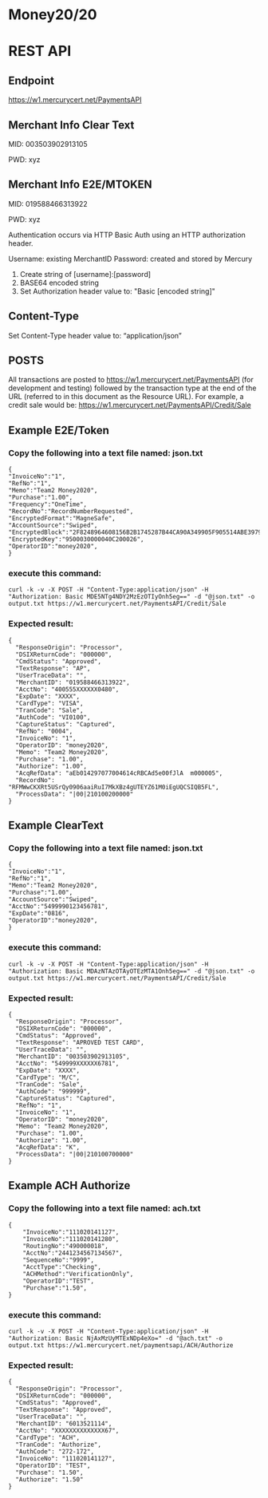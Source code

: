 Money20/20
=========

# REST API

## Endpoint

https://w1.mercurycert.net/PaymentsAPI

## Merchant Info Clear Text

MID: 003503902913105

PWD: xyz

## Merchant Info E2E/MTOKEN

MID: 019588466313922

PWD: xyz

Authentication occurs via HTTP Basic Auth using an HTTP authorization header.

Username: existing MerchantID Password: created and stored by Mercury

1. Create string of [username]:[password]
2. BASE64 encoded string
3. Set Authorization header value to: "Basic [encoded string]"

## Content-Type

Set Content-Type header value to: “application/json”

## POSTS

All transactions are posted to https://w1.mercurycert.net/PaymentsAPI (for development and testing) followed by the transaction type at the end of the URL (referred to in this document as the Resource URL). For example, a credit sale would be: https://w1.mercurycert.net/PaymentsAPI/Credit/Sale

## Example E2E/Token

### Copy the following into a text file named:  json.txt

```
{
"InvoiceNo":"1",
"RefNo":"1",
"Memo":"Team2 Money2020",
"Purchase":"1.00",
"Frequency":"OneTime",
"RecordNo":"RecordNumberRequested",
"EncryptedFormat":"MagneSafe",
"AccountSource":"Swiped",
"EncryptedBlock":"2F8248964608156B2B1745287B44CA90A349905F905514ABE3979D7957F13804705684B1C9D5641C",
"EncryptedKey":"9500030000040C200026",
"OperatorID":"money2020",
}

```

### execute this command:

```
curl -k -v -X POST -H "Content-Type:application/json" -H "Authorization: Basic MDE5NTg4NDY2MzEzOTIyOnh5eg==" -d "@json.txt" -o output.txt https://w1.mercurycert.net/PaymentsAPI/Credit/Sale
```

### Expected result:

```
{
  "ResponseOrigin": "Processor",
  "DSIXReturnCode": "000000",
  "CmdStatus": "Approved",
  "TextResponse": "AP",
  "UserTraceData": "",
  "MerchantID": "019588466313922",
  "AcctNo": "400555XXXXXX0480",
  "ExpDate": "XXXX",
  "CardType": "VISA",
  "TranCode": "Sale",
  "AuthCode": "VI0100",
  "CaptureStatus": "Captured",
  "RefNo": "0004",
  "InvoiceNo": "1",
  "OperatorID": "money2020",
  "Memo": "Team2 Money2020",
  "Purchase": "1.00",
  "Authorize": "1.00",
  "AcqRefData": "aEb014297077004614cRBCAd5e00fJlA  m000005",
  "RecordNo": "RFMWwCKXRt5USrQy0906aaiRuI7MkXBz4gUTEYZ61M0iEgUQCSIQB5FL",
  "ProcessData": "|00|210100200000"
}
```

## Example ClearText

### Copy the following into a text file named:  json.txt

```
{
"InvoiceNo":"1",
"RefNo":"1",
"Memo":"Team2 Money2020",
"Purchase":"1.00",
"AccountSource":"Swiped",
"AcctNo":"5499990123456781",
"ExpDate":"0816",
"OperatorID":"money2020",
}
```

### execute this command:

```
curl -k -v -X POST -H "Content-Type:application/json" -H "Authorization: Basic MDAzNTAzOTAyOTEzMTA1Onh5eg==" -d "@json.txt" -o output.txt https://w1.mercurycert.net/PaymentsAPI/Credit/Sale
```

### Expected result:

```
{
  "ResponseOrigin": "Processor",
  "DSIXReturnCode": "000000",
  "CmdStatus": "Approved",
  "TextResponse": "APROVED TEST CARD",
  "UserTraceData": "",
  "MerchantID": "003503902913105",
  "AcctNo": "549999XXXXXX6781",
  "ExpDate": "XXXX",
  "CardType": "M/C",
  "TranCode": "Sale",
  "AuthCode": "999999",
  "CaptureStatus": "Captured",
  "RefNo": "1",
  "InvoiceNo": "1",
  "OperatorID": "money2020",
  "Memo": "Team2 Money2020",
  "Purchase": "1.00",
  "Authorize": "1.00",
  "AcqRefData": "K",
  "ProcessData": "|00|210100700000"
}
```


## Example ACH Authorize

### Copy the following into a text file named:  ach.txt

```
{
    "InvoiceNo":"111020141127",
    "InvoiceNo":"111020141280",
    "RoutingNo":"490000018",
    "AcctNo":"2441234567134567",
    "SequenceNo":"9999",
    "AcctType":"Checking",
    "ACHMethod":"VerificationOnly",
    "OperatorID":"TEST",
    "Purchase":"1.50",
}
```

### execute this command:

```
curl -k -v -X POST -H "Content-Type:application/json" -H "Authorization: Basic NjAxMzUyMTExNDp4eXo=" -d "@ach.txt" -o output.txt https://w1.mercurycert.net/paymentsapi/ACH/Authorize
```

### Expected result:

```
{
  "ResponseOrigin": "Processor",
  "DSIXReturnCode": "000000",
  "CmdStatus": "Approved",
  "TextResponse": "Approved",
  "UserTraceData": "",
  "MerchantID": "6013521114",
  "AcctNo": "XXXXXXXXXXXXXX67",
  "CardType": "ACH",
  "TranCode": "Authorize",
  "AuthCode": "272-172",
  "InvoiceNo": "111020141127",
  "OperatorID": "TEST",
  "Purchase": "1.50",
  "Authorize": "1.50"
}
```
